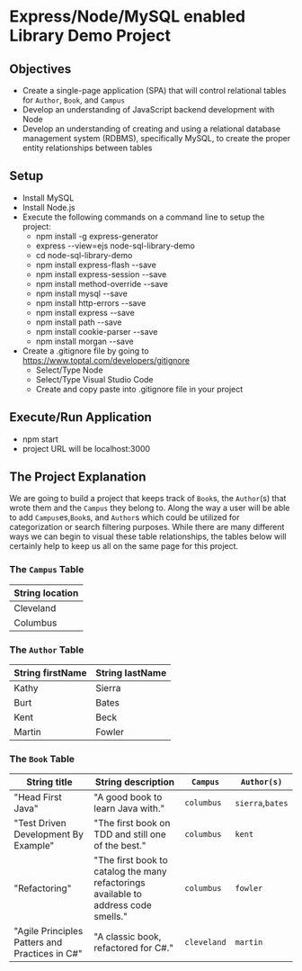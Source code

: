 # Express/Node/MySQL enabled Library Demo Project

## Objectives
- Create a single-page application (SPA) that will control relational tables for `Author`, `Book`, and `Campus`
- Develop an understanding of JavaScript backend development with Node
- Develop an understanding of creating and using a relational database management system (RDBMS), specifically MySQL, to create the proper entity relationships between tables

## Setup
- Install MySQL
- Install Node.js
- Execute the following commands on a command line to setup the project:
  - npm install -g express-generator
  - express --view=ejs node-sql-library-demo
  - cd node-sql-library-demo
  - npm install express-flash --save
  - npm install express-session --save
  - npm install method-override --save
  - npm install mysql --save
  - npm install http-errors --save
  - npm install express --save
  - npm install path --save
  - npm install cookie-parser --save
  - npm install morgan --save
- Create a .gitignore file by going to https://www.toptal.com/developers/gitignore
  - Select/Type Node
  - Select/Type Visual Studio Code
  - Create and copy paste into .gitignore file in your project

## Execute/Run Application
- npm start
- project URL will be localhost:3000

## The Project Explanation

We are going to build a project that keeps track of `Book`s, the `Author`(s) that wrote them and the `Campus` they belong to. Along the way a user will be able to add `Campus`es,`Book`s, and `Author`s which could be utilized for categorization or search filtering purposes.  While there are many different ways we can begin to visual these table relationships, the tables below will certainly help to keep us all on the same page for this project. 

### The `Campus` Table

|String location|
|----|
|Cleveland|
|Columbus|

### The `Author` Table

|String firstName|String lastName|
|----|--------|
|Kathy|Sierra|
|Burt|Bates|
|Kent|Beck|
|Martin|Fowler|


### The `Book` Table


|String title|String description|`Campus`|`Author(s)`|
|----|-----------|-------|----------|
|"Head First Java"|"A good book to learn Java with."|`columbus`|`sierra`,`bates`|
|"Test Driven Development By Example"|"The first book on TDD and still one of the best."|`columbus`|`kent`|
|"Refactoring"|"The first book to catalog the many refactorings available to address code smells."|`columbus`|`fowler`|
|"Agile Principles Patters and Practices in C#"|"A classic book, refactored for C#."|`cleveland`|`martin`|
